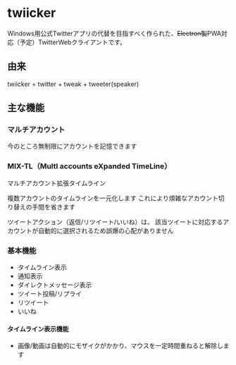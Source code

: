 # twiicker

Windows用公式Twitterアプリの代替を目指すべく作られた、~~Electron製~~PWA対応（予定）TwitterWebクライアントです。

## 由来

twiicker = twitter + tweak + tweeter(speaker)

## 主な機能

### マルチアカウント

今のところ無制限にアカウントを記憶できます

### MIX-TL（MultI accounts eXpanded TimeLine）

マルチアカウント拡張タイムライン

複数アカウントのタイムラインを一元化します
これにより煩雑なアカウント切り替えの手間を省きます

ツイートアクション（返信/リツイート/いいね）は、
該当ツイートに対応するアカウントが自動的に選択されるため誤爆の心配がありません

### 基本機能

- タイムライン表示
- 通知表示
- ダイレクトメッセージ表示
- ツイート投稿/リプライ
- リツイート
- いいね

#### タイムライン表示機能

- 画像/動画は自動的にモザイクがかかり、マウスを一定時間重ねると解除します
